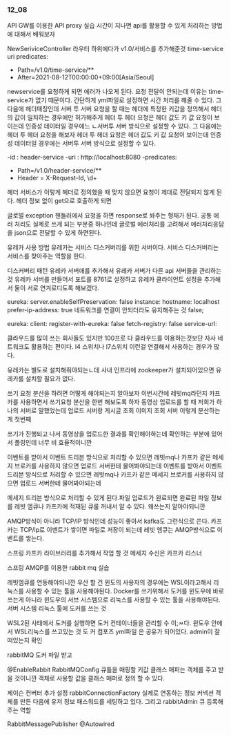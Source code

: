 ### 12_08

API GW를 이용한 API proxy 실습
시간이 지나면 api를 활용할 수 있게 처리하는 방법에 대해서 배워보자 

NewSeriviceController
라우터 하위에다가 v1.0/서비스를 추가해준것 
time-service
uri
predicates:
- Path=/v1.0/time-service/**
- After=2021-08-12T00:00:00+09:00[Asia/Seoul]

newservice를 요청하게 되면 에러가 나오게 된다. 요청 전달이 안되는데 이유는 time-service가 없기 때문이다.
간단하게 yml파일로 설정하면 시간 처리를 해줄 수 있다. 
그 다음에 헤더매칭인데 
서버 투 서버 요청을 할 때는 헤더에 특정한 키값을 정의해서 헤더의 값이 일치하는 경우에만
허가해주게 
헤더 투 헤더 요청은 
헤더 값도 키 값 요청이 보이는데 인증성 데이터일 경우에느 ㄴ서버투 서버 방식으로 
설정할 수 있다. 
그 다음에는
헤더 투 헤더 요청을 해보자
헤더 투 헤더 요청은
헤더 값도 키 값 요청이 보이는데 인증성 데이터일 경우에는 서버투 서버 방식으로
설정할 수 있다.

-id : header-service
-uri : http://localhost:8080
-predicates:
- Path=/v1.0/header-service/**
- Header = X-Request-Id, \d+

헤더 서비스가 이렇게 헤더로 정의했을 때 맞지 않으면 요청이 제대로 전달되지 않게 된다. 
헤더 정보 없이 get으로 호출하게 되면 

글로벌 exception 핸들러에서 요청을 하면 response로 쏴주는 형채가 된다. 
공통 에러 처리도 실제로 쓰게 되는 부분중 하나인데 글로벌 에러처리를 고려해서 
에러처리응담을 json으로 전달할 수 있게 하면된다. 

유레카 사용 방법 
유레카는 서비스 디스커버리를 위한 서버이다.
서비스 디스커버리는 서비스를 찾아주는 역할을 한다.

디스커버리 패턴 
유레카 서버애를 추가해서 유레카 서버가 다른 api 서버들을 관리하는 것 
유레카 서버를 만들어서 포트를 8761로 설정하고
유레카 클라이언트 설정을 추가해서 둘이 서로 연겨로디도록 해보겠다. 

eureka:
server.enableSelfPreservation: false
instance:
hostname: localhost
prefer-ip-address: true
네트워크를 연결이 안되더라도 유지해주는 것 false;

eureka:
client:
register-with-eureka: false
fetch-registry: false
service-url:

클라우드를 많이 쓰는 회사들도 있지만 100프로 다 클라우드를 이용하는것보단 자사 
네트워크도 활용하는 편이다. 
l4 스위치나 l7스위치 이런걸 연결해서 사용하는 경우가 많다.

유레카는 별도로 설치해줘야되는ㄴ데 
사내 인프라에 zookeeper가 설치되어있으면 유레카를 설치할 필요가 없다.

쓰기 요청 분산을 하려면 어떻게 해야되는지 알아보자 
이번시간에 레빗mq라던지 카프카를 사용하면서 쓰기요청 분산을 한번 해보도록 하자 
동영상 업로드를 할 때 저희가 하나의 서버로 말했었는데 
업로드 서버랑 게시글 조회 이미지 조회 서버 이렇게 분산하는게 첫번째

쓰기가 진행되고 나서 동영상을 업로드한 결과를 확인해야하는데 확인하는 부분에 있어서 
폴링인데 너무 비 효율적이니깐 

이벤트를 받아서 이벤트 드리븐 방식으로 처리할 수 있으면 레빗mq나 카프카 같은 메세지 브로커를 
사용하지 않으면 업로드 서버한테 물어봐야되는데 
이벤트를 받아서 이벤트 드리븐 방식으로 처리할 수 있으면 레빗mq나 카프카 같은 메세지 브로커를
사용하지 않으면 업로드 서버한테 물어봐야되는데

메세지 드리븐 방식으로 처리할 수 있게 된다.파일 업로드가 완료되면
완료된 파일 정보를 레빗 엠큐나 카프카에 적재된 큐룰 꺼내서 알 수 있다. 
왜쓰는지 알아야되니깐 

AMQP방식이 아니라 TCP/IP 방식인데 성능이 좋아서 kafka도 그런식으로 쓴다. 
카프카는 TCP/ip로 이벤트가 쌓이면 파일로 저장이 되는데 
레빗 엠큐는 AMQP방식으로 이벤트를 쌓는다.

스프링 카프카 라이브러리를 추가해서 작업 할 것
메세지 수신은 카프카 리스너 

스프링 AMQP를 이용한 rabbit mq 실습

레빗엠큐를 연동해야되니깐 우산 할 건 윈도의 사용자의 경우에는 WSL이라고해서 
리눅스를 사용할 수 있는 툴을 사용해야된다. 
Docker를 쓰기위해서 도커를 윈도우에 바로 쓰는게 아니라 윈도우의 서브 시스템으로 
리눅스를 사용할 수 있는 툴을 사용해야된다.
서버 시스템 리눅스 툴에 도커를 쓰는 것

WSL2된 사태에서 도커를 실행하면 도커 컨테이너들을 관리할 수 이;ㅆ다. 
윈도우 안에서 WSL리눅스를 쓰고있는 것 도 커 컴포즈 yml파일 은 공유가 되어있다. 
admin이 잘 떠있는지 확인

rabbitMQ 도커 파일 받고 

@EnableRabbit
RabbitMQConfig
큐틀을 매핑할 키값
클래스 매퍼는 객체를 주고 받을 것이니깐 객체로 사용할 값을 클래스 매퍼로 정의 할 수 있다. 

제이슨 컨버터 추가 설정 
rabbitConnectionFactory 실제로 연동하는 정보 
커넥션 객체를 만든 다음에 유저 정보 패스워드를 세팅하고 있다. 
그리고 rabbitAdmin 
큐 등록해주는 역할 


RabbitMessagePublisher
@Autowired








































